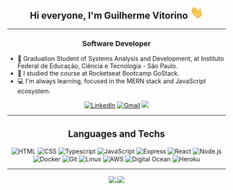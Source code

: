 <div>
  <h2 align="center">Hi everyone, I'm Guilherme Vitorino
    <img src="https://raw.githubusercontent.com/ABSphreak/ABSphreak/master/gifs/Hi.gif" width="30px" height="30px">
  </h2>
  <hr>
  <h3 align="center"><strong>Software Developer</strong></h3>

</div>

- 📘 Graduation Student of Systems Analysis and Development, at Instituto Federal de Educação, Ciência e Tecnologia - São Paulo.  
- 🚀 I studied the course at Rocketseat Bootcamp GoStack. 
- 💻 I'm always learning, focused in the MERN stack and JavaScript ecosystem. 

<div align="center">

  [![LinkedIn](https://img.shields.io/badge/linkedin-%230077B5.svg?style=for-the-badge&logo=linkedin&logoColor=white)][linkedin]
  [![Gmail](https://img.shields.io/badge/Gmail-D14836?style=for-the-badge&logo=gmail&logoColor=white)][gmail]
  <img src="https://img.shields.io/badge/-Rocketseat-blueviolet?style=for-the-badge" target="_blank">
</div>

--- 
<div align="center">
  <h2>Languages and Techs</h2>

  <img align="center" alt="HTML" height="60" width="60" src="https://cdn.jsdelivr.net/gh/devicons/devicon/icons/html5/html5-original.svg">
  <img align="center" alt="CSS" height="60" width="60" src="https://cdn.jsdelivr.net/gh/devicons/devicon/icons/css3/css3-original.svg">
  <img align="center" alt="Typescript" height="60" width="60" src="https://cdn.jsdelivr.net/gh/devicons/devicon/icons/typescript/typescript-original.svg">
  <img align="center" alt="JavaScript" height="60" width="60" src="https://cdn.jsdelivr.net/gh/devicons/devicon/icons/javascript/javascript-original.svg">
  <img align="center" alt="Express" height="60" width="60" src="https://cdn.jsdelivr.net/gh/devicons/devicon/icons/express/express-original.svg">
  <img align="center" alt="React" height="60" width="60" src="https://cdn.jsdelivr.net/gh/devicons/devicon/icons/react/react-original.svg">
  <img align="center" alt="Node.js" height="60" width="60" src="https://cdn.jsdelivr.net/gh/devicons/devicon/icons/nodejs/nodejs-original.svg">
  
  <br>

  <img align="center" alt="Docker" height="60" width="60" src="https://cdn.jsdelivr.net/gh/devicons/devicon/icons/docker/docker-original.svg">
  <img align="center" alt="Git" height="60" width="60" src="https://cdn.jsdelivr.net/gh/devicons/devicon/icons/git/git-original.svg">
  <img align="center" alt="Linux" height="60" width="60" src="https://cdn.jsdelivr.net/gh/devicons/devicon/icons/linux/linux-original.svg">
  <img align="center" alt="AWS" height="60" width="60" src="https://cdn.jsdelivr.net/gh/devicons/devicon/icons/amazonwebservices/amazonwebservices-original.svg">
  <img align="center" alt="Digital Ocean" height="60" width="60" src="https://cdn.jsdelivr.net/gh/devicons/devicon/icons/digitalocean/digitalocean-original.svg">
  <img align="center" alt="Heroku" height="60" width="60" src="https://cdn.jsdelivr.net/gh/devicons/devicon/icons/heroku/heroku-plain.svg">
</div>

---

<div align="center">
  <a href="https://github.com/vitorinoguilherme/vitorinoguilherme">
    <img align="center" src="https://github-readme-stats.vercel.app/api?username=vitorinoguilherme&show_icons=true&theme=tokyonight&include_all_commits=true&count_private=false&border_color=58A6FF" />
  </a>
  <a href="https://github.com/vitorinoguilherme/vitorinoguilherme">
    <img align="center" src="https://github-readme-stats.vercel.app/api/top-langs/?username=vitorinoguilherme&show_icons=true&theme=tokyonight&layout=compact&langs_count=7&exclude_repo=ifsp-pdwel-project,ifsp-pdwel&border_color=58A6FF" />
  </a>
</div>

[linkedin]: https://linkedin.com/in/vitorinoguilherme
[gmail]: mailto:guilhermevitorino.dev@gmail.com

